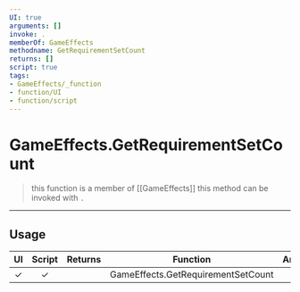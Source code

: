 ```yaml
---
UI: true
arguments: []
invoke: .
memberOf: GameEffects
methodname: GetRequirementSetCount
returns: []
script: true
tags:
- GameEffects/_function
- function/UI
- function/script
---
```

# GameEffects.GetRequirementSetCount
> this function is a member of [[GameEffects]]
> this method can be invoked with `.`
-----
## Usage
|  UI | Script | Returns | Function | Arguments |
|:---:|:------:|-------:|:--------:|:---------|
|✓|✓||GameEffects.GetRequirementSetCount||
